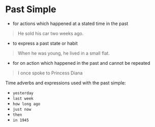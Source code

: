 # Past Simple

- for actions which happened at a stated time in the past
> He sold his car two weeks ago.
- to express a past state or habit
> When he was young, he lived in a small flat.
- for on action which happened in the past and cannot be repeated
> I once spoke to Princess Diana


Time adverbs and expressions used with the past simple:
- `yesterday`
- `last week`
- `how long ago`
- `just now`
- `then`
- `in 1945`